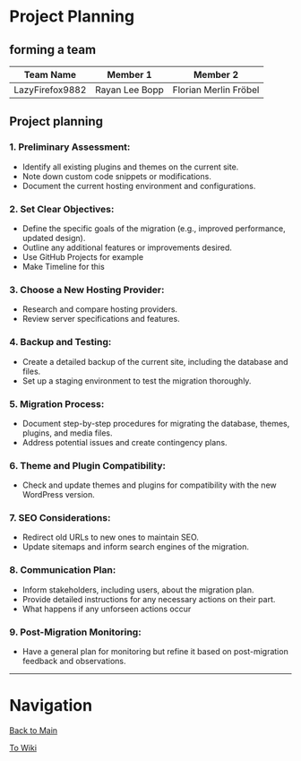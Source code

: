 # Project Planning

## forming a team
| Team Name       | Member 1       | Member 2              |
|-----------------|----------------|-----------------------|
| LazyFirefox9882 | Rayan Lee Bopp | Florian Merlin Fröbel |

## Project planning

### 1. Preliminary Assessment:
- Identify all existing plugins and themes on the current site.
- Note down custom code snippets or modifications.
- Document the current hosting environment and configurations.

### 2. Set Clear Objectives:
- Define the specific goals of the migration (e.g., improved performance, updated design).
- Outline any additional features or improvements desired.
- Use GitHub Projects for example
- Make Timeline for this

### 3. Choose a New Hosting Provider:
- Research and compare hosting providers.
- Review server specifications and features.

### 4. Backup and Testing:
- Create a detailed backup of the current site, including the database and files.
- Set up a staging environment to test the migration thoroughly.

### 5. Migration Process:
- Document step-by-step procedures for migrating the database, themes, plugins, and media files.
- Address potential issues and create contingency plans.

### 6. Theme and Plugin Compatibility:
- Check and update themes and plugins for compatibility with the new WordPress version.

### 7. SEO Considerations:
- Redirect old URLs to new ones to maintain SEO.
- Update sitemaps and inform search engines of the migration.

### 8. Communication Plan:
- Inform stakeholders, including users, about the migration plan.
- Provide detailed instructions for any necessary actions on their part.
- What happens if any unforseen actions occur

### 9. Post-Migration Monitoring:
- Have a general plan for monitoring but refine it based on post-migration feedback and observations.

---

# Navigation

[Back to Main](../README.md)

[To Wiki](https://github.com/Campus-Castolo/m158/wiki/)